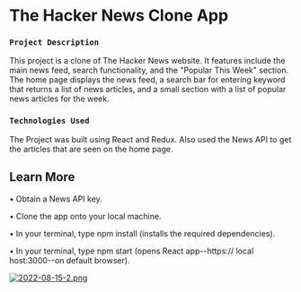 # The Hacker News Clone App

### `Project Description`

This project is a clone of The Hacker News website. It features include the main news feed, search functionality, and the "Popular This Week" section. The home page displays the news feed, a search bar for entering keyword that returns a list of news articles, and a small section with a list of popular news articles for the week. 

### `Technologies Used`

The Project was built using React and Redux. Also used the News API to get the articles that are seen on the home page.

## Learn More

•	Obtain a News API key.

•	Clone the app onto your local machine.

• In your terminal, type npm install (installs the required dependencies).

•	In your terminal, type npm start (opens React app--https:// local host:3000--on default browser).

[![2022-08-15-2.png](https://i.postimg.cc/xC4QQ1qC/2022-08-15-2.png)](https://postimg.cc/8JM9BDRQ)
